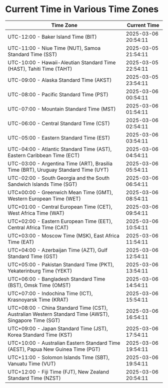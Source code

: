 # Current Time in Various Time Zones

| Time Zone | Current Time |
|-----------|--------------|
| UTC-12:00 - Baker Island Time (BIT) | 2025-03-06 20:54:11 |
| UTC-11:00 - Niue Time (NUT), Samoa Standard Time (SST) | 2025-03-05 21:54:11 |
| UTC-10:00 - Hawaii-Aleutian Standard Time (HAST), Tahiti Time (TAHT) | 2025-03-05 22:54:11 |
| UTC-09:00 - Alaska Standard Time (AKST) | 2025-03-05 23:54:11 |
| UTC-08:00 - Pacific Standard Time (PST) | 2025-03-06 00:54:11 |
| UTC-07:00 - Mountain Standard Time (MST) | 2025-03-06 01:54:11 |
| UTC-06:00 - Central Standard Time (CST) | 2025-03-06 02:54:11 |
| UTC-05:00 - Eastern Standard Time (EST) | 2025-03-06 03:54:11 |
| UTC-04:00 - Atlantic Standard Time (AST), Eastern Caribbean Time (ECT) | 2025-03-06 04:54:11 |
| UTC-03:00 - Argentina Time (ART), Brasília Time (BRT), Uruguay Standard Time (UYT) | 2025-03-06 05:54:11 |
| UTC-02:00 - South Georgia and the South Sandwich Islands Time (SGT) | 2025-03-06 06:54:11 |
| UTC±00:00 - Greenwich Mean Time (GMT), Western European Time (WET) | 2025-03-06 08:54:11 |
| UTC+01:00 - Central European Time (CET), West Africa Time (WAT) | 2025-03-06 09:54:11 |
| UTC+02:00 - Eastern European Time (EET), Central Africa Time (CAT) | 2025-03-06 10:54:11 |
| UTC+03:00 - Moscow Time (MSK), East Africa Time (EAT) | 2025-03-06 11:54:11 |
| UTC+04:00 - Azerbaijan Time (AZT), Gulf Standard Time (GST) | 2025-03-06 12:54:11 |
| UTC+05:00 - Pakistan Standard Time (PKT), Yekaterinburg Time (YEKT) | 2025-03-06 13:54:11 |
| UTC+06:00 - Bangladesh Standard Time (BST), Omsk Time (OMST) | 2025-03-06 14:54:11 |
| UTC+07:00 - Indochina Time (ICT), Krasnoyarsk Time (KRAT) | 2025-03-06 15:54:11 |
| UTC+08:00 - China Standard Time (CST), Australian Western Standard Time (AWST), Singapore Time (SGT) | 2025-03-06 16:54:11 |
| UTC+09:00 - Japan Standard Time (JST), Korea Standard Time (KST) | 2025-03-06 17:54:11 |
| UTC+10:00 - Australian Eastern Standard Time (AEST), Papua New Guinea Time (PGT) | 2025-03-06 19:54:11 |
| UTC+11:00 - Solomon Islands Time (SBT), Vanuatu Time (VUT) | 2025-03-06 19:54:11 |
| UTC+12:00 - Fiji Time (FJT), New Zealand Standard Time (NZST) | 2025-03-06 20:54:11 |
